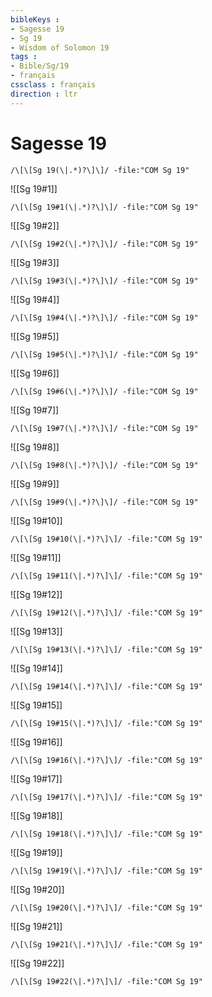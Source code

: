 ```yaml
---
bibleKeys : 
- Sagesse 19
- Sg 19
- Wisdom of Solomon 19
tags : 
- Bible/Sg/19
- français
cssclass : français
direction : ltr
---
```


# Sagesse 19

```query
/\[\[Sg 19(\|.*)?\]\]/ -file:"COM Sg 19"
```



![[Sg 19#1]]

```query
/\[\[Sg 19#1(\|.*)?\]\]/ -file:"COM Sg 19"
```

![[Sg 19#2]]

```query
/\[\[Sg 19#2(\|.*)?\]\]/ -file:"COM Sg 19"
```

![[Sg 19#3]]

```query
/\[\[Sg 19#3(\|.*)?\]\]/ -file:"COM Sg 19"
```

![[Sg 19#4]]

```query
/\[\[Sg 19#4(\|.*)?\]\]/ -file:"COM Sg 19"
```

![[Sg 19#5]]

```query
/\[\[Sg 19#5(\|.*)?\]\]/ -file:"COM Sg 19"
```

![[Sg 19#6]]

```query
/\[\[Sg 19#6(\|.*)?\]\]/ -file:"COM Sg 19"
```

![[Sg 19#7]]

```query
/\[\[Sg 19#7(\|.*)?\]\]/ -file:"COM Sg 19"
```

![[Sg 19#8]]

```query
/\[\[Sg 19#8(\|.*)?\]\]/ -file:"COM Sg 19"
```

![[Sg 19#9]]

```query
/\[\[Sg 19#9(\|.*)?\]\]/ -file:"COM Sg 19"
```

![[Sg 19#10]]

```query
/\[\[Sg 19#10(\|.*)?\]\]/ -file:"COM Sg 19"
```

![[Sg 19#11]]

```query
/\[\[Sg 19#11(\|.*)?\]\]/ -file:"COM Sg 19"
```

![[Sg 19#12]]

```query
/\[\[Sg 19#12(\|.*)?\]\]/ -file:"COM Sg 19"
```

![[Sg 19#13]]

```query
/\[\[Sg 19#13(\|.*)?\]\]/ -file:"COM Sg 19"
```

![[Sg 19#14]]

```query
/\[\[Sg 19#14(\|.*)?\]\]/ -file:"COM Sg 19"
```

![[Sg 19#15]]

```query
/\[\[Sg 19#15(\|.*)?\]\]/ -file:"COM Sg 19"
```

![[Sg 19#16]]

```query
/\[\[Sg 19#16(\|.*)?\]\]/ -file:"COM Sg 19"
```

![[Sg 19#17]]

```query
/\[\[Sg 19#17(\|.*)?\]\]/ -file:"COM Sg 19"
```

![[Sg 19#18]]

```query
/\[\[Sg 19#18(\|.*)?\]\]/ -file:"COM Sg 19"
```

![[Sg 19#19]]

```query
/\[\[Sg 19#19(\|.*)?\]\]/ -file:"COM Sg 19"
```

![[Sg 19#20]]

```query
/\[\[Sg 19#20(\|.*)?\]\]/ -file:"COM Sg 19"
```

![[Sg 19#21]]

```query
/\[\[Sg 19#21(\|.*)?\]\]/ -file:"COM Sg 19"
```

![[Sg 19#22]]

```query
/\[\[Sg 19#22(\|.*)?\]\]/ -file:"COM Sg 19"
```

